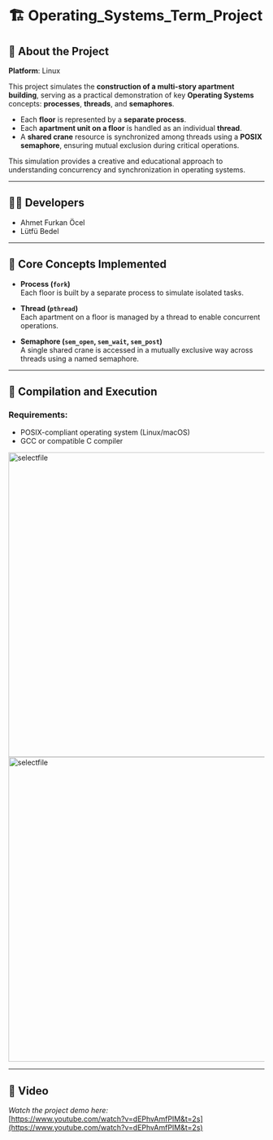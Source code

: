 # 🏗️ Operating_Systems_Term_Project

## 📌 About the Project

**Platform**: Linux

This project simulates the **construction of a multi-story apartment building**, serving as a practical demonstration of key **Operating Systems** concepts: **processes**, **threads**, and **semaphores**.

- Each **floor** is represented by a **separate process**.
- Each **apartment unit on a floor** is handled as an individual **thread**.
- A **shared crane** resource is synchronized among threads using a **POSIX semaphore**, ensuring mutual exclusion during critical operations.

This simulation provides a creative and educational approach to understanding concurrency and synchronization in operating systems.

---

## 👨‍💻 Developers

- Ahmet Furkan Öcel
- Lütfü Bedel

---

## 🧠 Core Concepts Implemented

- **Process (`fork`)**  
  Each floor is built by a separate process to simulate isolated tasks.

- **Thread (`pthread`)**  
  Each apartment on a floor is managed by a thread to enable concurrent operations.

- **Semaphore (`sem_open`, `sem_wait`, `sem_post`)**  
  A single shared crane is accessed in a mutually exclusive way across threads using a named semaphore.

---

## 🔧 Compilation and Execution

### Requirements:
- POSIX-compliant operating system (Linux/macOS)
- GCC or compatible C compiler

<img width="600" alt="selectfile" src=https://github.com/user-attachments/assets/69f0cd68-4075-4d96-bc8b-9755241fc13b/>

<img width="600" alt="selectfile" src=https://github.com/user-attachments/assets/ac77d95f-32e9-4a51-b198-224d920c9ff0/>


---

## 🎥 Video

*Watch the project demo here:*  
[https://www.youtube.com/watch?v=dEPhvAmfPIM&t=2s](https://www.youtube.com/watch?v=dEPhvAmfPIM&t=2s)
